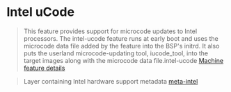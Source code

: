 # Intel uCode

> This feature provides support for microcode updates to Intel processors.  The intel-ucode feature runs at early boot and uses the microcode data file added by the feature into the BSP's initrd.  It also puts the userland microcode-updating tool, iucode_tool, into the target images along with the microcode data file.intel-ucode [Machine feature details](https://download.ostroproject.org/releases/ostro-os/milestone/v1.0.0/sdk-data/intel-quark/layers/ostro-os/meta-intel/README)

> Layer containing Intel hardware support metadata [meta-intel](http://git.yoctoproject.org/cgit/cgit.cgi/meta-intel)

